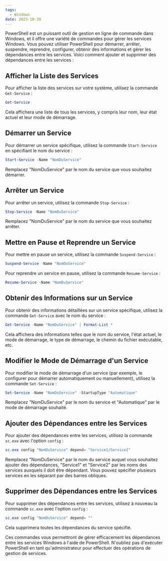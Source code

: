 ```yaml
---
tags:
  - Windows
date: 2023-10-30
---
```


PowerShell est un puissant outil de gestion en ligne de commande dans Windows, et il offre une variété de commandes pour gérer les services Windows. Vous pouvez utiliser PowerShell pour démarrer, arrêter, suspendre, reprendre, configurer, obtenir des informations et gérer les dépendances entre les services. Voici comment ajouter et supprimer des dépendances entre les services :

## Afficher la Liste des Services

Pour afficher la liste des services sur votre système, utilisez la commande `Get-Service` :

```powershell
Get-Service
```

Cela affichera une liste de tous les services, y compris leur nom, leur état actuel et leur mode de démarrage.

## Démarrer un Service

Pour démarrer un service spécifique, utilisez la commande `Start-Service` en spécifiant le nom du service :

```powershell
Start-Service -Name "NomDuService"
```

Remplacez "NomDuService" par le nom du service que vous souhaitez démarrer.

## Arrêter un Service

Pour arrêter un service, utilisez la commande `Stop-Service` :

```powershell
Stop-Service -Name "NomDuService"
```

Remplacez "NomDuService" par le nom du service que vous souhaitez arrêter.

## Mettre en Pause et Reprendre un Service

Pour mettre en pause un service, utilisez la commande `Suspend-Service` :

```powershell
Suspend-Service -Name "NomDuService"
```

Pour reprendre un service en pause, utilisez la commande `Resume-Service` :

```powershell
Resume-Service -Name "NomDuService"
```

## Obtenir des Informations sur un Service

Pour obtenir des informations détaillées sur un service spécifique, utilisez la commande `Get-Service` avec le nom du service :

```powershell
Get-Service -Name "NomDuService" | Format-List *
```

Cela affichera des informations telles que le nom du service, l'état actuel, le mode de démarrage, le type de démarrage, le chemin du fichier exécutable, etc.

## Modifier le Mode de Démarrage d'un Service

Pour modifier le mode de démarrage d'un service (par exemple, le configurer pour démarrer automatiquement ou manuellement), utilisez la commande `Set-Service` :

```powershell
Set-Service -Name "NomDuService" -StartupType "Automatique"
```

Remplacez "NomDuService" par le nom du service et "Automatique" par le mode de démarrage souhaité.

## Ajouter des Dépendances entre les Services

Pour ajouter des dépendances entre les services, utilisez la commande `sc.exe` avec l'option `config` :

```powershell
sc.exe config "NomDuService" depend= "Service1/Service2"
```

Remplacez "NomDuService" par le nom du service auquel vous souhaitez ajouter des dépendances, "Service1" et "Service2" par les noms des services auxquels il doit être dépendant. Vous pouvez spécifier plusieurs services en les séparant par des barres obliques.

## Supprimer des Dépendances entre les Services

Pour supprimer des dépendances entre les services, utilisez à nouveau la commande `sc.exe` avec l'option `config` :

```powershell
sc.exe config "NomDuService" depend= ""
```

Cela supprimera toutes les dépendances du service spécifié.

Ces commandes vous permettront de gérer efficacement les dépendances entre les services Windows à l'aide de PowerShell. N'oubliez pas d'exécuter PowerShell en tant qu'administrateur pour effectuer des opérations de gestion de services.
